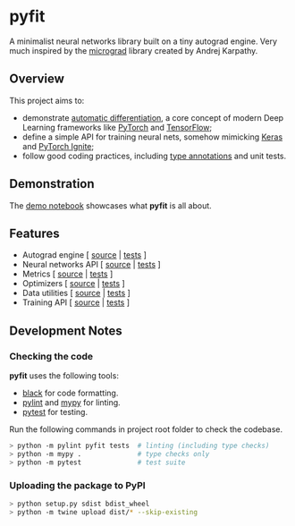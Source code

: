 # pyfit

A minimalist neural networks library built on a tiny autograd engine. Very much inspired by the [micrograd](https://github.com/karpathy/micrograd) library created by Andrej Karpathy.

## Overview

This project aims to:

- demonstrate [automatic differentiation](https://en.wikipedia.org/wiki/Automatic_differentiation), a core concept of modern Deep Learning frameworks like [PyTorch](https://pytorch.org) and [TensorFlow](https://www.tensorflow.org/);
- define a simple API for training neural nets, somehow mimicking [Keras](https://keras.io/) and [PyTorch Ignite](https://pytorch.org/ignite/);
- follow good coding practices, including [type annotations](https://www.python.org/dev/peps/pep-0484/) and unit tests.

## Demonstration

The [demo notebook](demo.ipynb) showcases what **pyfit** is all about.

## Features

- Autograd engine [ [source](pyfit/engine.py) | [tests](tests/test_engine.py) ]
- Neural networks API [ [source](pyfit/nn.py) | [tests](tests/test_nn.py) ]
- Metrics [ [source](pyfit/metrics.py) | [tests](tests/test_metrics.py) ]
- Optimizers [ [source](pyfit/optim.py) | [tests](tests/test_optim.py) ]
- Data utilities [ [source](pyfit/data.py) | [tests](tests/test_data.py) ]
- Training API [ [source](pyfit/train.py) | [tests](tests/test_train.py) ]

## Development Notes

### Checking the code

**pyfit** uses the following tools:

- [black](https://github.com/psf/black) for code formatting.
- [pylint](https://www.pylint.org/) and [mypy](http://mypy-lang.org/) for linting.
- [pytest](https://pytest.org) for testing.

Run the following commands in project root folder to check the codebase.

```bash
> python -m pylint pyfit tests  # linting (including type checks)
> python -m mypy .              # type checks only
> python -m pytest              # test suite
```

### Uploading the package to PyPI

```bash
> python setup.py sdist bdist_wheel
> python -m twine upload dist/* --skip-existing
```

